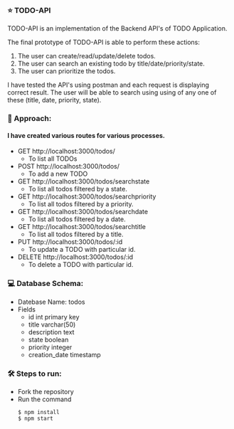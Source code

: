### :star: TODO-API

TODO-API is an implementation of the Backend API's of TODO Application.

The final prototype of TODO-API is able to perform these actions:

1. The user can create/read/update/delete todos.
2. The user can search an existing todo by title/date/priority/state.
3. The user can prioritize the todos.

I have tested the API's using postman and each request is displaying correct result.
The user will be able to search using using of any one of these (title, date, priority, state).


### :dart: Approach:

#### I have created various routes for various processes.
  - GET http://localhost:3000/todos/
    - To list all TODOs
  - POST http://localhost:3000/todos/
    - To add a new TODO
  - GET http://localhost:3000/todos/searchstate
    - To list all todos filtered by a state.
  - GET http://localhost:3000/todos/searchpriority
    - To list all todos filtered by a priority.
  - GET http://localhost:3000/todos/searchdate
    - To list all todos filtered by a date.
  - GET http://localhost:3000/todos/searchtitle
    - To list all todos filtered by a title.
  - PUT http://localhost:3000/todos/:id
    - To update a TODO with particular id.
  - DELETE http://localhost:3000/todos/:id
    - To delete a TODO with particular id.
    
### :computer: Database Schema:
  - Datebase Name: todos
  - Fields
    - id int primary key
    - title varchar(50)
    - description text
    - state boolean
    - priority integer
    - creation_date timestamp

### :hammer_and_wrench: Steps to run:
 - Fork the repository
 - Run the command
   ```
   $ npm install
   $ npm start
   ```
